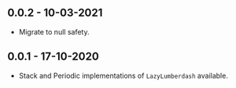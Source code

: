 ## 0.0.2 - 10-03-2021

* Migrate to null safety.

## 0.0.1 - 17-10-2020

* Stack and Periodic implementations of `LazyLumberdash` available.
